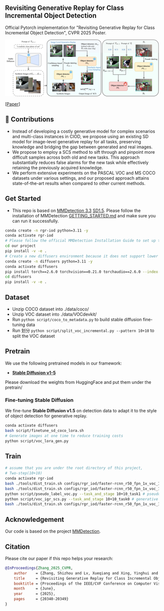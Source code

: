 ## Revisiting Generative Replay for Class Incremental Object Detection

Official Pytorch implementation for "Revisiting Generative Replay for Class Incremental Object Detection", CVPR 2025 Poster.

![image-20250818142604338](./assets/frame_work.jpg)

[[Paper](https://openaccess.thecvf.com/content/CVPR2025/html/Zhang_Revisiting_Generative_Replay_for_Class_Incremental_Object_Detection_CVPR_2025_paper.html)]

## 🚀 Contributions

- Instead of developing a costly generative model for complex scenarios and multi-class instances in CIOD, we propose using an existing SD model for image-level generative replay for all tasks, preserving knowledge and bridging the gap between generated and real images.
- We propose to employ a SCS method to sift through and pinpoint more difficult samples across both old and new tasks. This approach substantially reduces false alarms for the new task while effectively retaining the previously acquired knowledge.
- We perform extensive experiments on the PASCAL VOC and MS COCO datasets under various settings, and our proposed approach attains state-of-the-art results when compared to other current methods.

## Get Started

- This repo is based on [MMDetection 3.3](https://github.com/open-mmlab/mmdetection)  [SD1.5](https://github.com/huggingface/diffusers). Please follow the installation of MMDetection [GETTING_STARTED.md](https://mmdetection.readthedocs.io/en/latest/get_started.html) and make sure you can run it successfully.
```bash
conda create -n rgr-iod python=3.11 -y
conda activate rgr-iod
# Please follow the official MMDetection Installation Guide to set up this environment (PyTorch, MMCV, MMEngine, etc.).
cd our project
pip install -v -e .
# Create a new diffusers environment because it does not support lower versions of pytorch
conda create -n diffusers python=3.11 -y
conda activate diffusers
pip install torch==2.6.0 torchvision==0.21.0 torchaudio==2.6.0 --index-url https://download.pytorch.org/whl/cu118
cd diffusers
pip install -v -e .
```

## Dataset

- Unzip COCO dataset into ./data/coco/
- Unzip VOC dataset into ./data/VOCdevkit/
- Run `python script/coco_to_metadata.py` to build stable diffusion fine-tuning data 
- Run 划分 `python script/split_voc_incremental.py --pattern 10+10` to split the VOC dataset 
## Pretrain

We use the following pretrained models in our framework:

- [**Stable Diffusion v1-5**](https://huggingface.co/runwayml/stable-diffusion-v1-5)

Please download the weights from HuggingFace and put them under the pretrain/ 

### **Fine-tuning Stable Diffusion**

We fine-tune **Stable Diffusion v1.5** on detection data to adapt it to the style of object detection for generative replay.

```bash
conda activate diffusers
bash script/finetune_sd_coco_lora.sh
# Generate images at one time to reduce training costs
python script/voc_lora_gen.py 
```


## Train
```bash
# assume that you are under the root directory of this project,
# Two-step(10+10)
conda activate rgr-iod
bash ./tools/dist_train.sh configs/rgr_iod/faster-rcnn_r50_fpn_1x_voc_10+10_task0.py 4   # train base 10 cats
bash ./tools/dist_train.sh configs/rgr_iod/faster-rcnn_r50_fpn_1x_voc_10+10_task1_curr.py 4   # train curr 10 cats
python script/pseudo_label_voc.py --task_and_stage 10+10_task1 # pseudo_label
python script/voc_igr_scs.py --task_and_stage 10+10_task0 # generative replay
bash ./tools/dist_train.sh configs/rgr_iod/faster-rcnn_r50_fpn_1x_voc_10+10_task1_rgr.py 4   # train incr 10 cats
```

## Acknowledgement
Our code is based on the project [MMDetection](https://github.com/open-mmlab/mmdetection).

## Citation
Please cite our paper if this repo helps your research:

```bibtex
@InProceedings{Zhang_2025_CVPR,
    author    = {Zhang, Shizhou and Lv, Xueqiang and Xing, Yinghui and Wu, Qirui and Xu, Di and Zhang, Yanning},
    title     = {Revisiting Generative Replay for Class Incremental Object Detection},
    booktitle = {Proceedings of the IEEE/CVF Conference on Computer Vision and Pattern Recognition (CVPR)},
    month     = {June},
    year      = {2025},
    pages     = {20340-20349}
}
```









